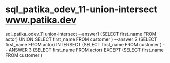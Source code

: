 # sql_patika_odev_11-union-intersect  www.patika.dev
sql_patika_odev_11 union-intersect
--answer1
(SELECT first_name FROM actor)
UNION
SELECT first_name FROM customer )
--answer 2
(SELECT first_name FROM actor)
INTERSECT
(SELECT first_name FROM customer )
-- ANSWER 3
(SELECT first_name FROM actor)
EXCEPT
(SELECT first_name FROM customer )
